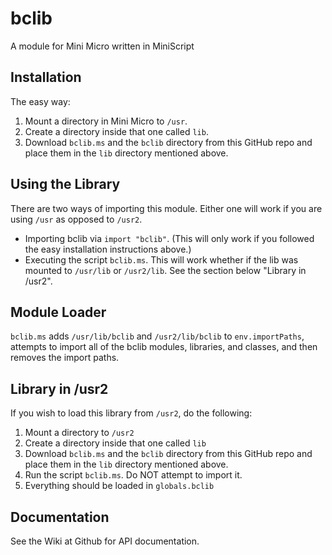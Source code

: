 # bclib
A module for Mini Micro written in MiniScript

## Installation

The easy way:

1. Mount a directory in Mini Micro to `/usr`.
2. Create a directory inside that one called `lib`.
3. Download `bclib.ms` and the `bclib` directory from this GitHub repo and place them in the `lib` directory mentioned above.

## Using the Library

There are two ways of importing this module. Either one will work if you are using `/usr` as opposed to `/usr2`.

* Importing bclib via `import "bclib"`. (This will only work if you followed the easy installation instructions above.)
* Executing the script `bclib.ms`. This will work whether if the lib was mounted to `/usr/lib` or `/usr2/lib`. See the section below "Library in /usr2".

## Module Loader

`bclib.ms` adds `/usr/lib/bclib` and `/usr2/lib/bclib` to `env.importPaths`, attempts to import all of the bclib modules, libraries, and classes, and then removes the import paths.

## Library in /usr2

If you wish to load this library from `/usr2`, do the following:

1. Mount a directory to `/usr2`
2. Create a directory inside that one called `lib`
3. Download `bclib.ms` and the `bclib` directory from this GitHub repo and place them in the `lib` directory mentioned above.
4. Run the script `bclib.ms`. Do NOT attempt to import it.
5. Everything should be loaded in `globals.bclib`

## Documentation

See the Wiki at Github for API documentation.
